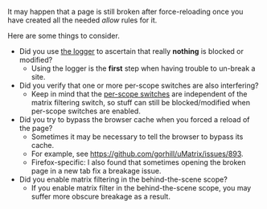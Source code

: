 It may happen that a page is still broken after force-reloading once you have created all the needed _allow_ rules for it.

Here are some things to consider.

- Did you use [the logger](https://github.com/gorhill/uMatrix/wiki/Logger) to ascertain that really **nothing** is blocked or modified?
    - Using the logger is the **first** step when having trouble to un-break a site.
- Did you verify that one or more per-scope switches are also interfering?
    - Keep in mind that the [per-scope switches](https://github.com/gorhill/uMatrix/wiki/Per-scope-switches) are independent of the matrix filtering switch, so stuff can still be blocked/modified when per-scope switches are enabled.
- Did you try to bypass the browser cache when you forced a reload of the page?
    - Sometimes it may be necessary to tell the browser to bypass its cache.
    - For example, see <https://github.com/gorhill/uMatrix/issues/893>.
    - Firefox-specific: I also found that sometimes opening the broken page in a new tab fix a breakage issue.
- Did you enable matrix filtering in the behind-the-scene scope?
    - If you enable matrix filter in the behind-the-scene scope, you may suffer more obscure breakage as a result.
